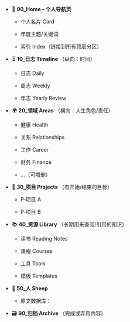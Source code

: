 
- 📂 **00_Home ‑ 个人导航页**
    
    - 个人名片 Card
        
    - 年度主题/关键词
        
    - 索引 Index（链接到所有顶层分区）
        
- ⏳ **10_日志 Timeline** （纵向：时间）
    
    - 日志 Daily
        
    - 周志 Weekly
        
    - 年志 Yearly Review
        
- 🌍 **20_领域 Areas** （横向：人生角色/责任）
    
    - 健康 Health
        
    - 关系 Relationships
        
    - 工作 Career
        
    - 财务 Finance
        
    - …（可增删）
        
- 🎯 **30_项目 Projects** （有开始/结束的目标）
    
    - P‑项目 A
        
    - P‑项目 B
        
- 📚 **40_资源 Library** （长期用来查阅/引用的知识）
    
    - 读书 Reading Notes
        
    - 课程 Courses
        
    - 工具 Tools
        
    - 模板 Templates
        
- 🐑 **50_人 Sheep**
	- 原文数据库：
    
- 🗃️ **90_归档 Archive** （完成或弃用内容）
    
